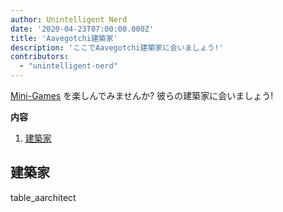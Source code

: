 ```yaml
---
author: Unintelligent Nerd
date: '2020-04-23T07:00:00.000Z'
title: 'Aavegotchi建築家'
description: 'ここでAavegotchi建築家に会いましょう!'
contributors:
  - "unintelligent-nerd"
---
```


[Mini-Games](/minigames) を楽しんでみませんか? 彼らの建築家に会いましょう!

<div class="contentsBox">

**内容**

<ol>
<li><a href=#aarchitects>建築家</a></li>
</ol>

</div>

## 建築家

table_aarchitect